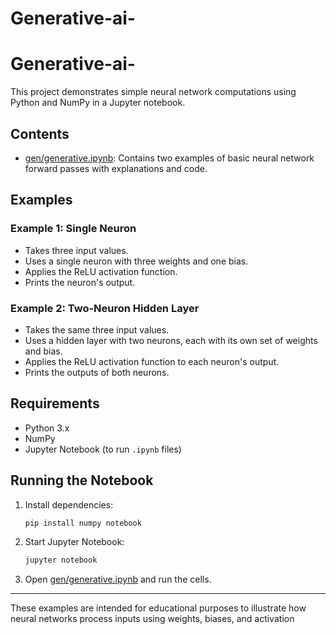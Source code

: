 # Generative-ai-
# Generative-ai-

This project demonstrates simple neural network computations using Python and NumPy in a Jupyter notebook.

## Contents

- [gen/generative.ipynb](gen/generative.ipynb): Contains two examples of basic neural network forward passes with explanations and code.

## Examples

### Example 1: Single Neuron

- Takes three input values.
- Uses a single neuron with three weights and one bias.
- Applies the ReLU activation function.
- Prints the neuron's output.

### Example 2: Two-Neuron Hidden Layer

- Takes the same three input values.
- Uses a hidden layer with two neurons, each with its own set of weights and bias.
- Applies the ReLU activation function to each neuron's output.
- Prints the outputs of both neurons.

## Requirements

- Python 3.x
- NumPy
- Jupyter Notebook (to run `.ipynb` files)

## Running the Notebook

1. Install dependencies:
    ```sh
    pip install numpy notebook
    ```
2. Start Jupyter Notebook:
    ```sh
    jupyter notebook
    ```
3. Open [gen/generative.ipynb](gen/generative.ipynb) and run the cells.

---

These examples are intended for educational purposes to illustrate how neural networks process inputs using weights, biases, and activation